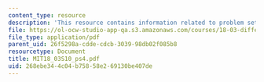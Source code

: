 ```yaml
---
content_type: resource
description: 'This resource contains information related to problem set 4. '
file: https://ol-ocw-studio-app-qa.s3.amazonaws.com/courses/18-03-differential-equations-spring-2010/268ebe344c04b75858e269130be407de_MIT18_03S10_ps4.pdf
file_type: application/pdf
parent_uid: 26f5298a-cdde-cdcb-3039-98db02f085b8
resourcetype: Document
title: MIT18_03S10_ps4.pdf
uid: 268ebe34-4c04-b758-58e2-69130be407de
---
```

